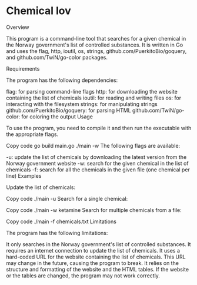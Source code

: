 # Chemical lov
Overview

This program is a command-line tool that searches for a given chemical in the Norway government's list of controlled substances. It is written in Go and uses the flag, http, ioutil, os, strings, github.com/PuerkitoBio/goquery, and github.com/TwiN/go-color packages.

Requirements

The program has the following dependencies:

flag: for parsing command-line flags
http: for downloading the website containing the list of chemicals
ioutil: for reading and writing files
os: for interacting with the filesystem
strings: for manipulating strings
github.com/PuerkitoBio/goquery: for parsing HTML
github.com/TwiN/go-color: for coloring the output
Usage

To use the program, you need to compile it and then run the executable with the appropriate flags.

Copy code
go build main.go
./main -w <chemical>
The following flags are available:

-u: update the list of chemicals by downloading the latest version from the Norway government website
-w: search for the given chemical in the list of chemicals
-f: search for all the chemicals in the given file (one chemical per line)
Examples

Update the list of chemicals:

Copy code
./main -u
Search for a single chemical:

Copy code
./main -w ketamine
Search for multiple chemicals from a file:

Copy code
./main -f chemicals.txt
Limitations

The program has the following limitations:

It only searches in the Norway government's list of controlled substances.
It requires an internet connection to update the list of chemicals.
It uses a hard-coded URL for the website containing the list of chemicals. This URL may change in the future, causing the program to break.
It relies on the structure and formatting of the website and the HTML tables. If the website or the tables are changed, the program may not work correctly.

